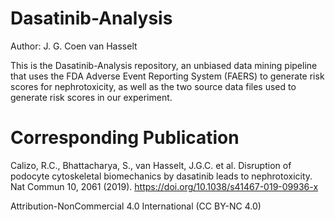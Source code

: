 # Dasatinib-Analysis
Author: J. G. Coen van Hasselt

This is the Dasatinib-Analysis repository, an unbiased data mining pipeline that uses the FDA Adverse Event Reporting System (FAERS) to generate risk scores for nephrotoxicity, as well as the two source data files used to generate risk scores in our experiment. 

# Corresponding Publication
Calizo, R.C., Bhattacharya, S., van Hasselt, J.G.C. et al. Disruption of podocyte cytoskeletal biomechanics by dasatinib leads to nephrotoxicity. Nat Commun 10, 2061 (2019). https://doi.org/10.1038/s41467-019-09936-x

Attribution-NonCommercial 4.0 International (CC BY-NC 4.0)

